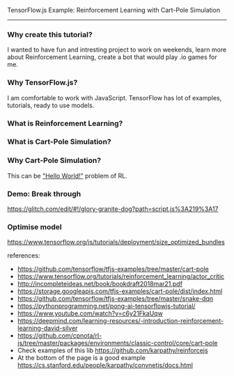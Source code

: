 TensorFlow.js Example: Reinforcement Learning with Cart-Pole Simulation

---

### Why create this tutorial?

I wanted to have fun and intresting project to work on weekends, learn more about Reinforcement Learning, create a bot that would play .io games for me.

### Why TensorFlow.js?

I am comfortable to work with JavaScript. TensorFlow has lot of examples, tutorials, ready to use models.

### What is Reinforcement Learning?

### What is Cart-Pole Simulation?

### Why Cart-Pole Simulation?

This can be ["Hello World!"](https://ai.stackexchange.com/a/23563/32201) problem of RL.

### Demo: Break through

https://glitch.com/edit/#!/glory-granite-dog?path=script.js%3A219%3A17

### Optimise model

https://www.tensorflow.org/js/tutorials/deployment/size_optimized_bundles

references:
- https://github.com/tensorflow/tfjs-examples/tree/master/cart-pole
- https://www.tensorflow.org/tutorials/reinforcement_learning/actor_critic
- http://incompleteideas.net/book/bookdraft2018mar21.pdf
- https://storage.googleapis.com/tfjs-examples/cart-pole/dist/index.html
- https://github.com/tensorflow/tfjs-examples/tree/master/snake-dqn
- https://pythonprogramming.net/pong-ai-tensorflowjs-tutorial/
- https://www.youtube.com/watch?v=c6y21FkaUqw
- https://deepmind.com/learning-resources/-introduction-reinforcement-learning-david-silver
- https://github.com/cpnota/rl-js/tree/master/packages/environments/classic-control/core/cart-pole
- Check examples of this lib https://github.com/karpathy/reinforcejs
- At the bottom of the page is a good example https://cs.stanford.edu/people/karpathy/convnetjs/docs.html
